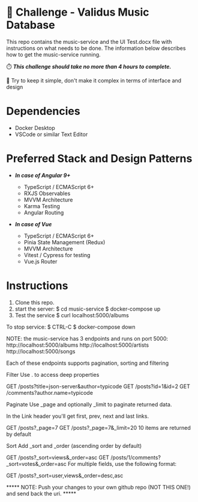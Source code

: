# :rocket: Challenge - Validus Music Database 
This repo contains the music-service and the UI Test.docx file with instructions on what needs to be done.  The information below describes how to get the music-service running.

:stopwatch: ***This challenge should take no more than 4 hours to complete.***

:exploding_head: Try to keep it simple, don't make it complex in terms of interface and design

# Dependencies
- Docker Desktop
- VSCode or similar Text Editor

# Preferred Stack and Design Patterns
- ***In case of Angular 9+***
    - TypeScript / ECMAScript 6+
    - RXJS Observables 
    - MVVM Architecture 
    - Karma Testing
    - Angular Routing

- ***In case of Vue***
    - TypeScript / ECMAScript 6+
    - Pinia State Management (Redux)
    - MVVM Architecture 
    - Vitest / Cypress for testing
    - Vue.js Router


# Instructions
1) Clone this repo.
2) start the server:
    $ cd music-service
    $ docker-compose up
4) Test the service
    $ curl localhost:5000/albums

To stop service:
    $ CTRL-C
    $ docker-compose down

NOTE: the music-service has 3 endpoints and runs on port 5000:
http://localhost:5000/albums
http://localhost:5000/artists
http://localhost:5000/songs

Each of these endpoints supports pagination, sorting and filtering

Filter
Use . to access deep properties

GET /posts?title=json-server&author=typicode
GET /posts?id=1&id=2
GET /comments?author.name=typicode

Paginate
Use _page and optionally _limit to paginate returned data.

In the Link header you'll get first, prev, next and last links.

GET /posts?_page=7
GET /posts?_page=7&_limit=20
10 items are returned by default

Sort
Add _sort and _order (ascending order by default)

GET /posts?_sort=views&_order=asc
GET /posts/1/comments?_sort=votes&_order=asc
For multiple fields, use the following format:

GET /posts?_sort=user,views&_order=desc,asc


***** NOTE: Push your changes to your own github repo (NOT THIS ONE!) and send back the uri. *****
